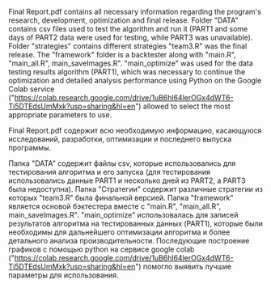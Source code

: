 Final Report.pdf contains all necessary information regarding the program's research, development, optimization and final release. Folder "DATA" contains csv files used to test the algorithm and run it (PART1 and some days of PART2 data were used for testing, while PART3 was unavailable). Folder "strategies" contains different strategies "team3.R" was the final release. The "framework" folder is a backtester along with "main.R", "main_all.R", main_saveImages.R". 
"main_optimize" was used for the data testing results algorithm (PART1), which was necessary to continue the optimization and detailed analysis performance using Python on the Google Colab service ("https://colab.research.google.com/drive/1uB6hl64lerOGx4dWT6-Ti5DTEdsUmMxk?usp=sharing&hl=en") allowed to select the most appropriate parameters to use.

Final Report.pdf содержит всю необходимую информацию, касающуюся исследований, разработки, оптимизации и последнего выпуска программы. 

Папка "DATA" содержит файлы csv, которые использовались для тестирования алгоритма и его запуска (для тестирования использовались данные PART1 и несколько дней из PART2, а PART3 была недоступна). Папка "Стратегии" содержит различные стратегии из которых "team3.R" была финальной версией. Папка "framework" является основой бэктестера вместе с "main.R", "main_all.R", main_saveImages.R". 
"main_optimize" использовалась для записей результатов алгоритма на тестированных данных (PART1), которые были необходимы для дальнейшего оптимизации алгоритма и более детального анализа производительности. Последующие построение графиков с помощью python на сервисе google colab ("https://colab.research.google.com/drive/1uB6hl64lerOGx4dWT6-Ti5DTEdsUmMxk?usp=sharing&hl=en") помогло выявить лучшие параметры для использования.
